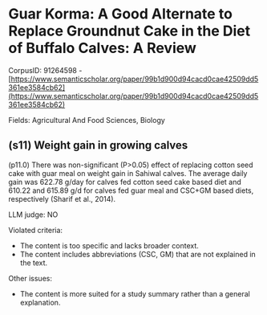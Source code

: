 # Guar Korma: A Good Alternate to Replace Groundnut Cake in the Diet of Buffalo Calves: A Review

CorpusID: 91264598 - [https://www.semanticscholar.org/paper/99b1d900d94cacd0cae42509dd5361ee3584cb62](https://www.semanticscholar.org/paper/99b1d900d94cacd0cae42509dd5361ee3584cb62)

Fields: Agricultural And Food Sciences, Biology

## (s11) Weight gain in growing calves
(p11.0) There was non-significant (P>0.05) effect of replacing cotton seed cake with guar meal on weight gain in Sahiwal calves. The average daily gain was 622.78 g/day for calves fed cotton seed cake based diet and 610.22 and 615.89 g/d for calves fed guar meal and CSC+GM based diets, respectively (Sharif et al., 2014).

LLM judge: NO

Violated criteria:
- The content is too specific and lacks broader context.
- The content includes abbreviations (CSC, GM) that are not explained in the text.

Other issues:
- The content is more suited for a study summary rather than a general explanation.

